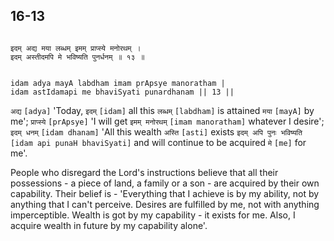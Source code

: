 ## 16-13


```shloka-sa

इदम् अद्य मया लब्धम् इमम् प्राप्स्ये मनोरथम् ।
इदम् अस्तीदमपि मे भविष्यति पुनर्धनम् ॥ १३ ॥

```
```shloka-sa-hk

idam adya mayA labdham imam prApsye manoratham |
idam astIdamapi me bhaviSyati punardhanam || 13 ||

```
`अद्य` `[adya]` 'Today, `इदम्` `[idam]` all this `लब्धम्` `[labdham]` is attained `मया` `[mayA]` by me'; `प्राप्स्ये` `[prApsye]` 'I will get `इमम् मनोरथम्` `[imam manoratham]` whatever I desire'; `इदम् धनम्` `[idam dhanam]` 'All this wealth `अस्ति` `[asti]` exists `इदम् अपि पुनः भविष्यति` `[idam api punaH bhaviSyati]` and will continue to be acquired `मे` `[me]` for me'.

People who disregard the Lord's instructions believe that all their possessions - a piece of land, a family or a son - are acquired by their own capability. Their belief is - 'Everything that I achieve is by my ability, not by anything that I can't perceive. Desires are fulfilled by me, not with anything imperceptible. Wealth is got by my capability - it exists for me. Also, I acquire wealth in future by my capability alone'. 


